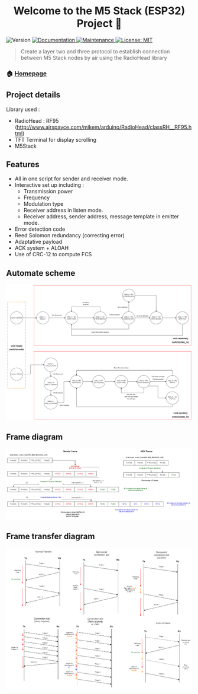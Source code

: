 <h1 align="center">Welcome to the M5 Stack (ESP32) Project 👋</h1>
<p>
<img alt="Version" src="https://img.shields.io/badge/version-1.0.0-blue.svg?cacheSeconds=2592000" />
<a href="https://github.com/TheToto318/IoT_stack/blob/main/README.md" target="\_blank">
<img alt="Documentation" src="https://img.shields.io/badge/documentation-yes-brightgreen.svg" />
</a>
<a href="https://github.com/TheToto318/IoT_stack/graphs/commit-activity" target="\_blank">
<img alt="Maintenance" src="https://img.shields.io/badge/Maintained%3F-yes-green.svg" />
</a>
<a href="https://github.com/TheToto318/IoT_stack/blob/main/LICENSE" target="\_blank">
<img alt="License: MIT" src="https://img.shields.io/github/license/TheToto318/IoT_Stack" />
</a>
</p>

> Create a layer two and three protocol to establish connection between M5 Stack nodes by air using the RadioHead library

### 🏠 [Homepage](https://github.com/TheToto318/SAE32)

## Project details

Library used :

* RadioHead : RF95 (http://www.airspayce.com/mikem/arduino/RadioHead/classRH__RF95.html)
* TFT Terminal for display scrolling
* M5Stack

## Features

* All in one script for sender and receiver mode.
* Interactive set up including : 
  * Transmission power
  * Frequency
  * Modulation type
  * Receiver address in listen mode.
  * Receiver address, sender address, message template in emitter mode.
* Error detection code
* Reed Solomon redundancy (correcting error)
* Adaptative payload
* ACK system + ALOAH
* Use of CRC-12 to compute FCS

## Automate scheme

![Workflow](./Scheme/Automate%20Scheme.drawio.png)

## Frame diagram

![Workflow](./Scheme/Frame%20diagram.drawio.png)

## Frame transfer diagram

![Workflow](./Scheme/Frame%20transfer.drawio.png)

